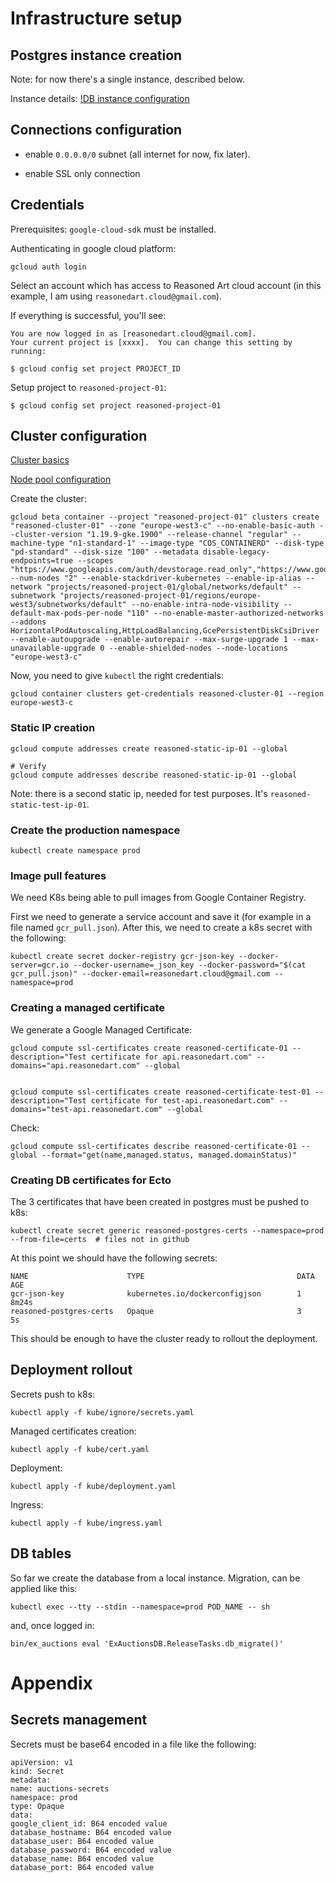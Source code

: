 # Infrastructure setup

## Postgres instance creation

Note: for now there's a single instance, described below.

Instance details: [!DB instance configuration](./doc_images/db-instance-01.png)

## Connections configuration


- enable `0.0.0.0/0` subnet (all internet for now, fix later).

- enable SSL only connection

## Credentials

Prerequisites: `google-cloud-sdk` must be installed.

Authenticating in google cloud platform:

    gcloud auth login

Select an account which has access to Reasoned Art cloud account (in this example, I am using `reasonedart.cloud@gmail.com`).

If everything is successful, you'll see:

    You are now logged in as [reasonedart.cloud@gmail.com]. 
    Your current project is [xxxx].  You can change this setting by running:
    
    $ gcloud config set project PROJECT_ID

Setup project to `reasoned-project-01`:

    $ gcloud config set project reasoned-project-01


## Cluster configuration

[Cluster basics](./doc_images/cluster-basics.png)

[Node pool configuration](./doc_images/node-pool-configuration.png)

Create the cluster:

    gcloud beta container --project "reasoned-project-01" clusters create "reasoned-cluster-01" --zone "europe-west3-c" --no-enable-basic-auth --cluster-version "1.19.9-gke.1900" --release-channel "regular" --machine-type "n1-standard-1" --image-type "COS_CONTAINERD" --disk-type "pd-standard" --disk-size "100" --metadata disable-legacy-endpoints=true --scopes "https://www.googleapis.com/auth/devstorage.read_only","https://www.googleapis.com/auth/logging.write","https://www.googleapis.com/auth/monitoring","https://www.googleapis.com/auth/servicecontrol","https://www.googleapis.com/auth/service.management.readonly","https://www.googleapis.com/auth/trace.append" --num-nodes "2" --enable-stackdriver-kubernetes --enable-ip-alias --network "projects/reasoned-project-01/global/networks/default" --subnetwork "projects/reasoned-project-01/regions/europe-west3/subnetworks/default" --no-enable-intra-node-visibility --default-max-pods-per-node "110" --no-enable-master-authorized-networks --addons HorizontalPodAutoscaling,HttpLoadBalancing,GcePersistentDiskCsiDriver --enable-autoupgrade --enable-autorepair --max-surge-upgrade 1 --max-unavailable-upgrade 0 --enable-shielded-nodes --node-locations "europe-west3-c"


Now, you need to give `kubectl` the right credentials:

    gcloud container clusters get-credentials reasoned-cluster-01 --region europe-west3-c

### Static IP creation

    gcloud compute addresses create reasoned-static-ip-01 --global

    # Verify
    gcloud compute addresses describe reasoned-static-ip-01 --global

Note: there is a second static ip, needed for test purposes. It's `reasoned-static-test-ip-01`.

### Create the production namespace

    kubectl create namespace prod

### Image pull features

We need K8s being able to pull images from Google Container Registry.

First we need to generate a service account and save it (for example in a file named `gcr_pull.json`). After this, we need to create a k8s secret with the following:

    kubectl create secret docker-registry gcr-json-key --docker-server=gcr.io --docker-username=_json_key --docker-password="$(cat gcr_pull.json)" --docker-email=reasonedart.cloud@gmail.com --namespace=prod

### Creating a managed certificate

We generate a Google Managed Certificate:

    gcloud compute ssl-certificates create reasoned-certificate-01 --description="Test certificate for api.reasonedart.com" --domains="api.reasonedart.com" --global


    gcloud compute ssl-certificates create reasoned-certificate-test-01 --description="Test certificate for test-api.reasonedart.com" --domains="test-api.reasonedart.com" --global

Check:

    gcloud compute ssl-certificates describe reasoned-certificate-01 --global --format="get(name,managed.status, managed.domainStatus)"

### Creating DB certificates for Ecto

The 3 certificates that have been created in postgres must be pushed to k8s:

    kubectl create secret generic reasoned-postgres-certs --namespace=prod --from-file=certs  # files not in github

At this point we should have the following secrets:

    NAME                      TYPE                                  DATA   AGE
    gcr-json-key              kubernetes.io/dockerconfigjson        1      8m24s
    reasoned-postgres-certs   Opaque                                3      5s

This should be enough to have the cluster ready to rollout the deployment.

## Deployment rollout

Secrets push to k8s:

    kubectl apply -f kube/ignore/secrets.yaml

Managed certificates creation:

    kubectl apply -f kube/cert.yaml

Deployment:

    kubectl apply -f kube/deployment.yaml

Ingress:

    kubectl apply -f kube/ingress.yaml


## DB tables

So far we create the database from a local instance. Migration, can be applied like this:

    kubectl exec --tty --stdin --namespace=prod POD_NAME -- sh

and, once logged in:

    bin/ex_auctions eval 'ExAuctionsDB.ReleaseTasks.db_migrate()'

# Appendix

## Secrets management

Secrets must be base64 encoded in a file like the following:


    apiVersion: v1
    kind: Secret
    metadata:
    name: auctions-secrets
    namespace: prod
    type: Opaque
    data:
    google_client_id: B64 encoded value
    database_hostname: B64 encoded value
    database_user: B64 encoded value
    database_password: B64 encoded value
    database_name: B64 encoded value
    database_port: B64 encoded value

